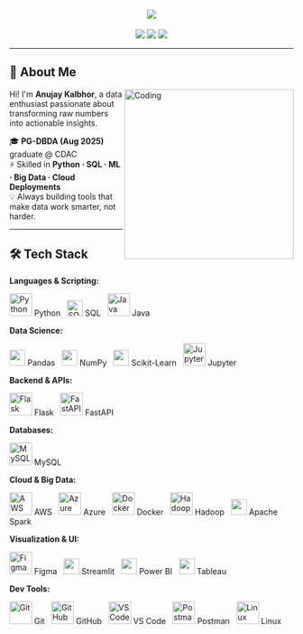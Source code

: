 <!-- Animated Intro Banner -->
<h1 align="center">
<img src="https://readme-typing-svg.herokuapp.com/?font=Fira+Code&size=32&pause=1000&center=true&vCenter=true&width=750&lines=Hey+there!+I'm+Anujay+Kalbhor+%F0%9F%91%8B;Data+Analyst;Machine+Learning+Enthusiast;Cloud+Data+Engineer+in+Making"/>
</h1>

<!-- Contact Badges -->
<p align="center">
<a href="mailto:kalbhoranujay@gmail.com"><img src="https://img.shields.io/badge/Email-kalbhoranujay%40gmail.com-red?style=for-the-badge&logo=gmail" /></a>
<a href="https://www.linkedin.com/in/anujay-kalbhor" target="_blank"><img src="https://img.shields.io/badge/LinkedIn-Anujay%20Kalbhor-0A66C2?style=for-the-badge&logo=linkedin" /></a>
<a href="https://github.com/Anujaykalbhor" target="_blank"><img src="https://img.shields.io/badge/GitHub-Anujaykalbhor-181717?style=for-the-badge&logo=github" /></a>
</p>

---

## 🚀 About Me
<img align="right" alt="Coding" width="300" src="https://cdn.dribbble.com/userupload/31672791/file/original-7d5994e1f1e51586dbc8e703981511cb.gif">

Hi! I'm **Anujay Kalbhor**, a data enthusiast passionate about transforming raw numbers into actionable insights.

🎓 **PG-DBDA (Aug 2025)** graduate @ CDAC  
⚡ Skilled in **Python · SQL · ML · Big Data · Cloud Deployments**  
💡 Always building tools that make data work smarter, not harder.

---

## 🛠 Tech Stack

**Languages & Scripting:**
<p align="left">
<img src="https://skillicons.dev/icons?i=python" width="40" height="40" alt="Python"/>&nbsp;Python&nbsp;&nbsp;
<img src="https://img.shields.io/badge/SQL-336791?style=for-the-badge&logo=postgresql&logoColor=white" height="28" alt="SQL"/>&nbsp;SQL&nbsp;&nbsp;
<img src="https://skillicons.dev/icons?i=java" width="40" height="40" alt="Java"/>&nbsp;Java
</p>

**Data Science:**
<p align="left">
<img src="https://img.shields.io/badge/Pandas-150458?logo=pandas&logoColor=white&style=for-the-badge" height="28"/>&nbsp;Pandas&nbsp;&nbsp;
<img src="https://img.shields.io/badge/NumPy-013243?logo=numpy&logoColor=white&style=for-the-badge" height="28"/>&nbsp;NumPy&nbsp;&nbsp;
<img src="https://img.shields.io/badge/Scikit--Learn-F7931E?logo=scikitlearn&logoColor=white&style=for-the-badge" height="28"/>&nbsp;Scikit-Learn&nbsp;&nbsp;
<img src="https://skillicons.dev/icons?i=jupyter" width="40" height="40" alt="Jupyter"/>&nbsp;Jupyter
</p>

**Backend & APIs:**
<p align="left">
<img src="https://skillicons.dev/icons?i=flask" width="40" height="40" alt="Flask"/>&nbsp;Flask&nbsp;&nbsp;
<img src="https://skillicons.dev/icons?i=fastapi" width="40" height="40" alt="FastAPI"/>&nbsp;FastAPI
</p>

**Databases:**
<p align="left">
<img src="https://skillicons.dev/icons?i=mysql" width="40" height="40" alt="MySQL"/>&nbsp;MySQL
</p>

**Cloud & Big Data:**
<p align="left">
<img src="https://skillicons.dev/icons?i=aws" width="40" height="40" alt="AWS"/>&nbsp;AWS&nbsp;&nbsp;
<img src="https://skillicons.dev/icons?i=azure" width="40" height="40" alt="Azure"/>&nbsp;Azure&nbsp;&nbsp;
<img src="https://skillicons.dev/icons?i=docker" width="40" height="40" alt="Docker"/>&nbsp;Docker&nbsp;&nbsp;
<img src="https://skillicons.dev/icons?i=hadoop" width="40" height="40" alt="Hadoop"/>&nbsp;Hadoop&nbsp;&nbsp;
<img src="https://img.shields.io/badge/Apache%20Spark-FDEE21?style=for-the-badge&logo=apachespark&logoColor=black" height="28"/>&nbsp;Apache Spark
</p>

**Visualization & UI:**
<p align="left">
<img src="https://skillicons.dev/icons?i=figma" width="40" height="40" alt="Figma"/>&nbsp;Figma&nbsp;&nbsp;
<img src="https://img.shields.io/badge/Streamlit-FF4B4B?style=for-the-badge&logo=streamlit&logoColor=white" height="28"/>&nbsp;Streamlit&nbsp;&nbsp;
<img src="https://img.shields.io/badge/PowerBI-F2C811?style=for-the-badge&logo=powerbi&logoColor=black" height="28"/>&nbsp;Power BI&nbsp;&nbsp;
<img src="https://img.shields.io/badge/Tableau-E97627?style=for-the-badge&logo=tableau&logoColor=white" height="28"/>&nbsp;Tableau
</p>

**Dev Tools:**
<p align="left">
<img src="https://skillicons.dev/icons?i=git" width="40" height="40" alt="Git"/>&nbsp;Git&nbsp;&nbsp;
<img src="https://skillicons.dev/icons?i=github" width="40" height="40" alt="GitHub"/>&nbsp;GitHub&nbsp;&nbsp;
<img src="https://skillicons.dev/icons?i=vscode" width="40" height="40" alt="VS Code"/>&nbsp;VS Code&nbsp;&nbsp;
<img src="https://skillicons.dev/icons?i=postman" width="40" height="40" alt="Postman"/>&nbsp;Postman&nbsp;&nbsp;
<img src="https://skillicons.dev/icons?i=linux" width="40" height="40" alt="Linux"/>&nbsp;Linux
</p>

